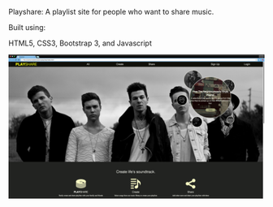 Playshare: A playlist site for people who want to share music. 

Built using:
  
  HTML5, CSS3, Bootstrap 3, and Javascript

  ![home](https://github.com/Nataliamodiano/playlists/blob/master/images/final-screenshots/home.png?raw=true)